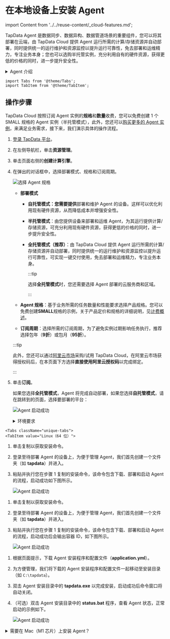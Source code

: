 # 在本地设备上安装 Agent

import Content from '../../reuse-content/_cloud-features.md';

<Content />

TapData Agent 是数据同步、数据异构、数据管道场景的重要组件，您可以将其部署在云端，由 TapData Cloud 提供 Agent 运行所需的计算/存储资源并自动部署，同时提供统一的运行维护和资源监控以提升运行可靠性，免去部署和运维精力，专注业务本身；您也可以选购半托管实例，充分利用自有的硬件资源，获得更低的价格的同时，进一步提升安全性。

<details>
  <summary>Agent 介绍</summary>
  Agent 是数据同步、数据异构、数据开发场景中的关键程序，负责通过流式技术从源系统获取数据、处理转换数据并发送到目标系统，由云上的管理端统一管理，由 Agent 处理的数据不会上传或存储在 TapData Cloud 中，充分保障数据安全性。
</details>



```mdx-code-block
import Tabs from '@theme/Tabs';
import TabItem from '@theme/TabItem';
```

## 操作步骤

TapData Cloud 按照订阅 Agent 实例的**规格**和**数量**收费，您可以免费创建 1 个 SMALL 规格的 Agent 实例（半托管模式），此外，您还可以[购买更多的 Agent 实例](../../billing/billing-overview.md)，来满足业务需求，接下来，我们演示具体的操作流程。

1. [登录 TapData 平台](../../user-guide/log-in.md)。

2. 在左侧导航栏，单击**资源管理**。

3. 单击页面右侧的**创建计算引擎**。

4. 在弹出的对话框中，选择部署模式、规格和订阅周期。

   ![选择 Agent 规格](../../images/select_aget_spec.png)

   * **部署模式**

     - **自托管模式：您需要提供**部署和维护 Agent 的设备。这样可以优化利用现有硬件资源，从而降低成本并增强安全性。

     - **半托管模式**：由您提供设备来部署和运维 Agent，为其运行提供计算/存储资源，可充分利用现有硬件资源，获得更低的价格的同时，进一步提升安全性。

     - **全托管模式（推荐）**：由 TapData Cloud 提供 Agent 运行所需的计算/存储资源并自动部署，同时提供统一的运行维护和资源监控以提升运行可靠性，可实现一键交付使用，免去部署和运维精力，专注业务本身。

       :::tip

       选择**全托管模式**时，您还需要选择 Agent 部署的云服务商和区域。

       :::

   * **Agent 规格**：基于业务所需的任务数量和性能要求选择产品规格。您可以免费创建**SMALL**规格的示例，关于产品定价和规格的详细说明，见[计费概述](../../billing/billing-overview.md)。

   * **订阅周期**：选择所需的订阅周期，为了避免实例过期影响任务执行，推荐选择包年（**9折**）或包月（**95折**）。

   :::tip

   此外，您还可以通过[阿里云市场](https://market.aliyun.com/products/56024006/cmgj00061912.html)采购/试用 TapData Cloud，在阿里云市场获得授权码后，在本页面下方选择**直接使用阿里云授权码**以完成绑定。

   :::

5. 单击**订阅**。

   如果您选择**全托管模式**，Agent 将完成自动部署，如果您选择**自托管模式**，请在跳转到的页面，选择要部署的平台：
   
   ![Agent 启动成功](../../images/select_agent_platform.png)
   
   <details><summary>环境要求</summary>
     <ul>
       <li>硬件环境：x86 架构处理器</li>
       <li>操作系统：64 位</li>
       <li>网络环境：可连通公网，且可与源/目标数据库通信</li>
       <li>软件依赖：Linux 平台依赖 Java 1.8 版本，可执行 java -version 命令查看版本，手动安装命令：yum -y install java-1.8.0-openjdk</li>
     </ul>
   </details>
   
   
   

```mdx-code-block
<Tabs className="unique-tabs">
<TabItem value="Linux（64 位）">
```
1. 单击复制以获取安装命令。

2. 登录至待部署 Agent 的设备上，为便于管理 Agent，我们首先创建一个文件夹（如 **tapdata**）并进入。

3. 粘贴并执行您在步骤 1 复制的安装命令，该命令包含下载、部署和启动 Agent 的流程，启动成功如下图所示。

   ![Agent 启动成功](../../images/agent_started_on_linux.png)

</TabItem>

<TabItem value="Docker">

1. 单击复制以获取安装命令。

2. 登录至待部署 Agent 的设备上，为便于管理 Agent，我们首先创建一个文件夹（如 **tapdata**）并进入。

3. 粘贴并执行您在步骤 1 复制的安装命令，该命令包含下载、部署和启动 Agent 的流程，启动成功后会输出容器 ID，如下图所示。

   ![Agent 启动成功](../../images/agent_started_on_docker.png)

</TabItem>

<TabItem value="Windows（64 位）">

1. 根据页面提示，下载 Agent 安装程序和配置文件（**application.yml**）。

2. 为方便管理，我们将下载的 Agent 安装程序和配置文件一起移动至安装目录（如 `C:\tapdata`）。

3. 双击 Agent 安装目录中的 **tapdata.exe** 以完成安装，启动成功后命令窗口将自动关闭。

4. （可选）双击 Agent 安装目录中的 **status.bat** 程序，查看 Agent 状态，正常启动的示例如下。

   ![Agent 启动成功](../../images/agent_started_on_windows.png)

</TabItem>
</Tabs>



<details>
<summary>需要在 Mac（M1 芯片）上安装 Agent？</summary>

1. 打开 Mac 的命令行终端，依次执行下述命令下载并启动 JDK 镜像。

   ```shell
   # 下载镜像
   docker pull openjdk:8u312 
   # 启动镜像
   docker run -t -d openjdk:8u312
   ```

2. 执行 `docker ps` 获取容器 ID，然后执行下述格式的命令进入容器命令行，示例如下：

   ```shell
   docker exec -it 容器ID /bin/bash
   ```

   :::tip

   需替换命令中的容器 ID，例如 `docker exec -it 1dbee41b4adc /bin/bash`。

   :::

3. 为便于管理 Agent，在容器命令行中执行下述命令创建一个文件夹（如 **tapdata**）并进入。

   ```shell
   mkdir tapdata&&cd tapdata
   ```

4. 在容器命令行中，执行下述命令下载 Agent 程序并解压。

   ```shell
   wget 'https://resource.tapdata.net/doc-source/tapdata.zip' && unzip tapdata.zip
   ```

5. 返回 TapData Cloud 部署页面，选择目标操作系统为**Linux(64 位) **，然后点击**复制**。

      ![Copy the installation command](../../images/select_agent_platform.png)

6. 在 Docker 容器的命令行中，粘贴部署命令并去掉`./tapdata` 之前的内容，然后执行，启动成功示例如下。

   ![](../../images/agent_started_on_macm1.png)

</details>
